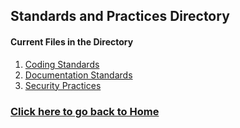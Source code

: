 ## Standards and Practices Directory
#### Current Files in the Directory
1. [Coding Standards](https://github.com/kiffit/waterfall-project/blob/main/standards-and-practices/Coding%20Standards.md)
2. [Documentation Standards](https://github.com/kiffit/waterfall-project/blob/main/standards-and-practices/documentation_standards.md)
3. [Security Practices](https://github.com/kiffit/waterfall-project/blob/main/standards-and-practices/Security%20Practices.md)

### **[Click here to go back to Home](https://github.com/kiffit/waterfall-project)**
